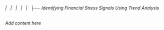 ###### |   |   |   |   |   ├── Identifying Financial Stress Signals Using Trend Analysis

*Add content here*